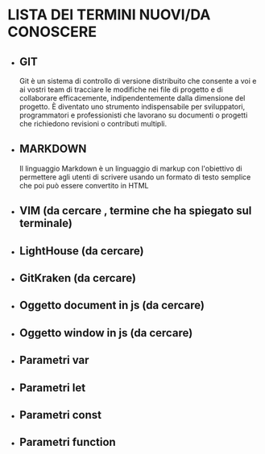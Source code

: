 # LISTA DEI TERMINI NUOVI/DA CONOSCERE

- ## GIT

  Git è un sistema di controllo di versione distribuito che consente a voi e ai vostri team di tracciare le modifiche nei file di progetto e di collaborare efficacemente, indipendentemente dalla dimensione del progetto. È diventato uno strumento indispensabile per sviluppatori, programmatori e professionisti che lavorano su documenti o progetti che richiedono revisioni o contributi multipli.

- ## MARKDOWN

  Il linguaggio Markdown è un linguaggio di markup con l'obiettivo di permettere agli utenti di scrivere usando un formato di testo semplice che poi può essere convertito in HTML

- ## VIM (da cercare , termine che ha spiegato sul terminale)

- ## LightHouse (da cercare)

- ## GitKraken (da cercare)

- ## Oggetto document in js (da cercare)

- ## Oggetto window in js (da cercare)

- ## Parametri var

- ## Parametri let

- ## Parametri const

- ## Parametri function
